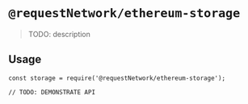# `@requestNetwork/ethereum-storage`

> TODO: description

## Usage

```
const storage = require('@requestNetwork/ethereum-storage');

// TODO: DEMONSTRATE API
```
